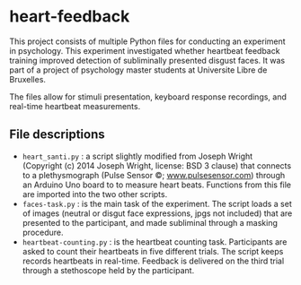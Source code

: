 # heart-feedback

This project consists of multiple Python files for conducting an experiment in psychology. This experiment investigated whether heartbeat feedback training improved detection of subliminally presented disgust faces. 
It was part of a project of psychology master students at Universite Libre de Bruxelles.

The files allow for stimuli presentation, keyboard response recordings, and real-time heartbeat measurements.

## File descriptions

- `heart_santi.py` : a script slightly modified from Joseph Wright (Copyright (c) 2014 Joseph Wright, license: BSD 3 clause) that connects to a plethysmograph (Pulse Sensor ©; www.pulsesensor.com) through an Arduino Uno board to to measure heart beats. Functions from this file are imported into the two other scripts.
- `faces-task.py` : is the main task of the experiment. The script loads a set of images (neutral or disgut face expressions, jpgs not included) that are presented to the participant, and made subliminal through a masking procedure.
- `heartbeat-counting.py` : is the heartbeat counting task. Participants are asked to count their heartbeats in five different trials. The script keeps records heartbeats in real-time. Feedback is delivered on the third trial through a stethoscope held by the participant.
